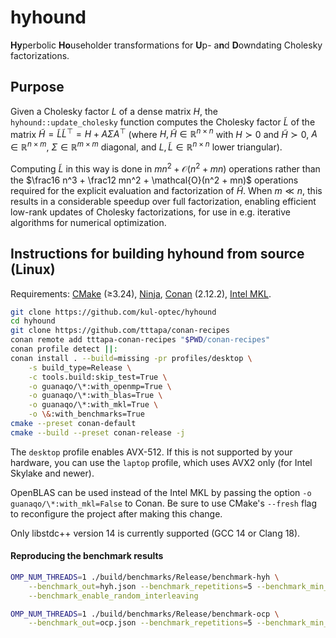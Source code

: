 # hyhound

**Hy**perbolic **Ho**useholder transformations for **U**p- a**n**d **D**owndating Cholesky factorizations.

## Purpose

Given a Cholesky factor $L$ of a dense matrix $H$, the `hyhound::update_cholesky`
function computes the Cholesky factor $\tilde L$ of the matrix
$\tilde H = \tilde L \tilde L^\top = H + A \Sigma A^\top$ (where
$H,\tilde H\in\mathbb{R}^{n\times n}$ with $H \succ 0$ and $\tilde H \succ 0$,
$A \in \mathbb{R}^{n\times m}$, $\Sigma \in \mathbb{R}^{m\times m}$ diagonal,
and $L, \tilde L\in\mathbb{R}^{n\times n}$ lower triangular).

Computing $\tilde L$ in this way is done in $mn^2 + \mathcal{O}(n^2 + mn)$
operations rather than the $\frac16 n^3 + \frac12 mn^2 + \mathcal{O}(n^2 + mn)$
operations required for the explicit evaluation and factorization of $\tilde H$.
When $m \ll n$, this results in a considerable speedup over full factorization,
enabling efficient low-rank updates of Cholesky factorizations, for use in e.g.
iterative algorithms for numerical optimization.

## Instructions for building hyhound from source (Linux)

Requirements: [CMake](https://cmake.org/) (≥3.24), [Ninja](https://ninja-build.org/),
[Conan](https://conan.io/) (2.12.2), [Intel MKL](https://www.intel.com/content/www/us/en/developer/tools/oneapi/onemkl-download.html).

```sh
git clone https://github.com/kul-optec/hyhound
cd hyhound
git clone https://github.com/tttapa/conan-recipes
conan remote add tttapa-conan-recipes "$PWD/conan-recipes"
conan profile detect ||:
conan install . --build=missing -pr profiles/desktop \
    -s build_type=Release \
    -c tools.build:skip_test=True \
    -o guanaqo/\*:with_openmp=True \
    -o guanaqo/\*:with_blas=True \
    -o guanaqo/\*:with_mkl=True \
    -o \&:with_benchmarks=True
cmake --preset conan-default
cmake --build --preset conan-release -j
```

The `desktop` profile enables AVX-512. If this is not supported by your hardware,
you can use the `laptop` profile, which uses AVX2 only (for Intel Skylake and
newer).

OpenBLAS can be used instead of the Intel MKL by passing the option
`-o guanaqo/\*:with_mkl=False` to Conan. Be sure to use CMake's
`--fresh` flag to reconfigure the project after making this change.

Only libstdc++ version 14 is currently supported (GCC 14 or Clang 18).

#### Reproducing the benchmark results

```sh
OMP_NUM_THREADS=1 ./build/benchmarks/Release/benchmark-hyh \
    --benchmark_out=hyh.json --benchmark_repetitions=5 --benchmark_min_time=0.02s \
    --benchmark_enable_random_interleaving
```
```sh
OMP_NUM_THREADS=1 ./build/benchmarks/Release/benchmark-ocp \
    --benchmark_out=ocp.json --benchmark_repetitions=5 --benchmark_min_time=1000x
```
